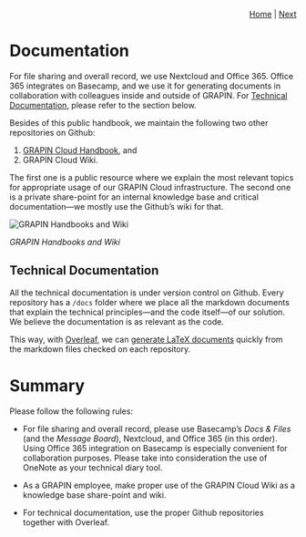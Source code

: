 <p align="right">
<a href="README.md">Home</a> | <a href="expenses.md">Next</a>
</p>

# Documentation

For file sharing and overall record, we use Nextcloud and Office 365. Office 365 integrates on Basecamp, and we use it for generating documents in collaboration with colleagues inside and outside of GRAPIN. For [Technical Documentation](#technical-dcoumentation), please refer to the section below. 

Besides of this public handbook, we maintain the following two other repositories on Github:

1. [GRAPIN Cloud Handbook](https://github.com/grapin/grapin-cloud-handbook), and
2. GRAPIN Cloud Wiki.

The first one is a public resource where we explain the most relevant topics for appropriate usage of our GRAPIN Cloud infrastructure. The second one is a private share-point for an internal knowledge base and critical documentation—we mostly use the Github’s wiki for that. 

![GRAPIN Handbooks and Wiki](https://storage.grapin.ch/s/Bj9apcB3J2AJW7C/preview)

*GRAPIN Handbooks and Wiki*

## Technical Documentation
 
 All the technical documentation is under version control on Github. Every repository has a `/docs` folder where we place all the markdown documents that explain the technical principles—and the code itself—of our solution. We believe the documentation is as relevant as the code.

 This way, with [Overleaf](www.overleaf.com), we can [generate LaTeX documents](https://www.overleaf.com/learn/how-to/Writing_Markdown_in_LaTeX_Documents) quickly from the markdown files checked on each repository.

 # Summary

 Please follow the following rules:

 * For file sharing and overall record, please use Basecamp’s *Docs & Files* (and the *Message Board*), Nextcloud, and Office 365 (in this order). Using Office 365 integration on Basecamp is especially convenient for collaboration purposes. Please take into consideration the use of OneNote as your technical diary tool. 

* As a GRAPIN employee, make proper use of the GRAPIN Cloud Wiki as a knowledge base share-point and wiki.

* For technical documentation, use the proper Github repositories together with Overleaf.